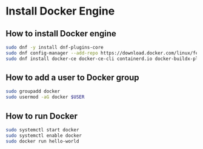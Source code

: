 # Install Docker Engine

## How to install Docker engine

```bash
sudo dnf -y install dnf-plugins-core
sudo dnf config-manager --add-repo https://download.docker.com/linux/fedora/docker-ce.repo
sudo dnf install docker-ce docker-ce-cli containerd.io docker-buildx-plugin docker-compose-plugin
```

## How to add a user to Docker group

```bash
sudo groupadd docker
sudo usermod -aG docker $USER
```

## How to run Docker

```bash
sudo systemctl start docker
sudo systemctl enable docker
sudo docker run hello-world
```
